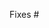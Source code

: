 <!--
Thank you for submitting a pull request!

Here's a checklist you might find useful.
[ ] There is an associated issue that is labelled
  'Bug' or 'help wanted' or is in the Community milestone
[ ] Code is up-to-date with the `master` branch
[ ] You've successfully run `jake runtests` locally
[ ] You've signed the CLA
[ ] There are new or updated unit tests validating the change

Refer to CONTRIBUTING.MD for more details.
  https://github.com/Microsoft/TypeScript/blob/master/CONTRIBUTING.md
-->

Fixes #
